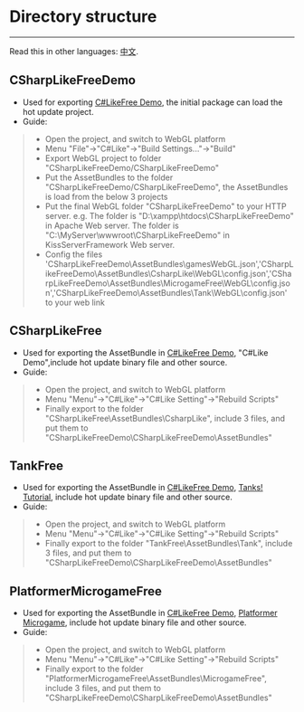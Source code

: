 # Directory structure
***
Read this in other languages: [中文](https://github.com/ChengShaoRong/CSharpLikeFree/blob/master/README_Chinese.md). 

## CSharpLikeFreeDemo
-  Used for exporting [C#LikeFree Demo](https://www.csharplike.com/CSharpLikeFreeDemo/index.html), the initial package can load the hot update project.
- Guide:
> * Open the project, and switch to WebGL platform
> * Menu "File"->"C#Like"->"Build Settings..."->"Build"
> * Export WebGL project to folder "CSharpLikeFreeDemo/CSharpLikeFreeDemo"
> * Put the AssetBundles to the folder "CSharpLikeFreeDemo/CSharpLikeFreeDemo", the AssetBundles is load from the below 3 projects
> * Put the final WebGL folder "CSharpLikeFreeDemo" to your HTTP server. e.g. The folder is "D:\xampp\htdocs\CSharpLikeFreeDemo" in Apache Web server. The folder is "C:\MyServer\wwwroot\CSharpLikeFreeDemo" in KissServerFramework Web server.
> * Config the files 'CSharpLikeFreeDemo\AssetBundles\gamesWebGL.json','CSharpLikeFreeDemo\AssetBundles\CsharpLike\WebGL\config.json','CSharpLikeFreeDemo\AssetBundles\MicrogameFree\WebGL\config.json','CSharpLikeFreeDemo\AssetBundles\Tank\WebGL\config.json' to your web link

## CSharpLikeFree
-  Used for exporting the AssetBundle in [C#LikeFree Demo](https://www.csharplike.com/CSharpLikeFreeDemo/index.html), "C#Like Demo",include hot update binary file and other source.
- Guide:
> * Open the project, and switch to WebGL platform
> * Menu "Menu"->"C#Like"->"C#Like Setting"->"Rebuild Scripts"
> * Finally export to the folder "CSharpLikeFree\AssetBundles\CsharpLike", include 3 files, and put them to "CSharpLikeFreeDemo\CSharpLikeFreeDemo\AssetBundles"

## TankFree
-  Used for exporting the AssetBundle in [C#LikeFree Demo](https://www.csharplike.com/CSharpLikeFreeDemo/index.html), [Tanks! Tutorial](https://assetstore.unity.com/packages/essentials/tutorial-projects/tanks-tutorial-46209), include hot update binary file and other source. 
- Guide:
> * Open the project, and switch to WebGL platform
> * Menu "Menu"->"C#Like"->"C#Like Setting"->"Rebuild Scripts"
> * Finally export to the folder "TankFree\AssetBundles\Tank", include 3 files, and put them to "CSharpLikeFreeDemo\CSharpLikeFreeDemo\AssetBundles"

## PlatformerMicrogameFree
-  Used for exporting the AssetBundle in [C#LikeFree Demo](https://www.csharplike.com/CSharpLikeFreeDemo/index.html), [Platformer Microgame](https://assetstore.unity.com/packages/templates/platformer-microgame-151055), include hot update binary file and other source. 
- Guide:
> * Open the project, and switch to WebGL platform
> * Menu "Menu"->"C#Like"->"C#Like Setting"->"Rebuild Scripts"
> * Finally export to the folder "PlatformerMicrogameFree\AssetBundles\MicrogameFree", include 3 files, and put them to "CSharpLikeFreeDemo\CSharpLikeFreeDemo\AssetBundles"